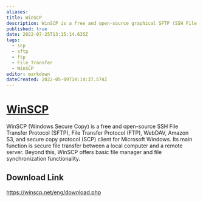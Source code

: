 ```yaml
---
aliases: 
title: WinSCP
description: WinSCP is a free and open-source graphical SFTP (SSH File Transfer Protocol), FTP, and SCP client for Windows. This note covers installation, configuration, and usage of WinSCP for secure file transfers between local and remote servers.
published: true
date: 2022-07-25T13:15:14.635Z
tags:
  - scp
  - sftp
  - ftp
  - File_Transfer
  - WinSCP
editor: markdown
dateCreated: 2022-05-09T14:14:37.574Z
---
```

# [WinSCP](https://winscp.net/eng/index.php)

WinSCP (Windows Secure Copy) is a free and open-source SSH File Transfer Protocol (SFTP), File Transfer Protocol (FTP), WebDAV, Amazon S3, and secure copy protocol (SCP) client for Microsoft Windows. Its main function is secure file transfer between a local computer and a remote server. Beyond this, WinSCP offers basic file manager and file synchronization functionality.

## Download Link
https://winscp.net/eng/download.php
